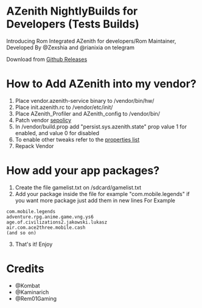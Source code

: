 # AZenith NightlyBuilds for Developers (Tests Builds)
Introducing Rom Integrated AZenith for developers/Rom Maintainer,
Developed By @Zexshia and @rianixia on telegram

Download from [Github Releases](https://github.com/Liliya2727/RomIntegratedAZenith/releases)

# How to Add AZenith into my vendor?
1. Place vendor.azenith-service binary to /vendor/bin/hw/
2. Place init.azenith.rc to /vendor/etc/init/
3. Place AZenith_Profiler and AZenith_config to /vendor/bin/
4. Patch vendor [sepolicy](sepolicyguide.md)
5. In /vendor/build.prop add "persist.sys.azenith.state" prop value 1 for enabled, and value 0 for disabled
6. To enable other tweaks refer to the [properties list](listproperties.txt)
7. Repack Vendor

# How add your app packages?
1. Create the file gamelist.txt on /sdcard/gamelist.txt
2. Add your package inside the file for example "com.mobile.legends" if you want more package just add them in new lines
For Example
```
com.mobile.legends
adventure.rpg.anime.game.vng.ys6
age.of.civilizations2.jakowski.lukasz
air.com.ace2three.mobile.cash
(and so on)
```
3. That's it! Enjoy

# Credits
- @Kombat
- @Kaminarich
- @Rem01Gaming
